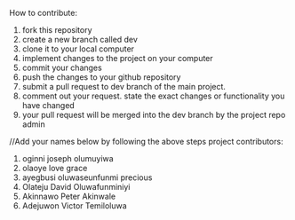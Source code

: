 How to contribute:

1. fork this repository
2. create a new branch called dev
3. clone it to your local computer
4. implement changes to the project on your computer
5. commit your changes
6. push the changes to your github repository
7. submit a pull request to dev branch of the main project.
8. comment out your request. state the exact changes or functionality you have changed
9. your pull request will be merged into the dev branch by the project repo admin

//Add your names below by following the above steps
project contributors:

1. oginni joseph olumuyiwa
2. olaoye love grace
3. ayegbusi oluwaseunfunmi precious
4. Olateju David Oluwafunminiyi
5. Akinnawo Peter Akinwale
6. Adejuwon Victor Temiloluwa
